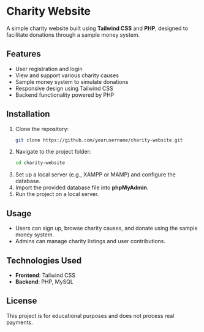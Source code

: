 # Charity Website

A simple charity website built using **Tailwind CSS** and **PHP**, designed to facilitate donations through a sample money system.

## Features
- User registration and login
- View and support various charity causes
- Sample money system to simulate donations
- Responsive design using Tailwind CSS
- Backend functionality powered by PHP

## Installation
1. Clone the repository:
   ```bash
   git clone https://github.com/yourusername/charity-website.git
   ```
2. Navigate to the project folder:
   ```bash
   cd charity-website
   ```
3. Set up a local server (e.g., XAMPP or MAMP) and configure the database.
4. Import the provided database file into **phpMyAdmin**.
5. Run the project on a local server.

## Usage
- Users can sign up, browse charity causes, and donate using the sample money system.
- Admins can manage charity listings and user contributions.

## Technologies Used
- **Frontend**: Tailwind CSS
- **Backend**: PHP, MySQL

## License
This project is for educational purposes and does not process real payments.

